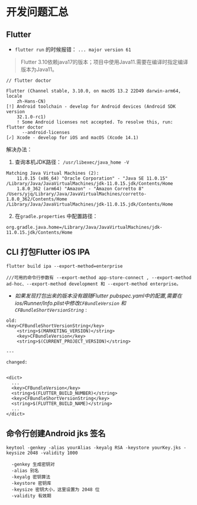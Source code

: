# 开发问题汇总

## Flutter

* `flutter run` 的时候报错： `... major version 61`

> Flutter 3.10依赖java17的版本；项目中使用Java11.需要在编译时指定编译版本为Java11。

```
// flutter doctor

Flutter (Channel stable, 3.10.0, on macOS 13.2 22D49 darwin-arm64, locale
    zh-Hans-CN)
[!] Android toolchain - develop for Android devices (Android SDK version
    32.1.0-rc1)
    ! Some Android licenses not accepted. To resolve this, run: flutter doctor
      --android-licenses
[✓] Xcode - develop for iOS and macOS (Xcode 14.1)
```

解决办法：

1. 查询本机JDK路径：
`/usr/libexec/java_home -V`
```
Matching Java Virtual Machines (2):
    11.0.15 (x86_64) "Oracle Corporation" - "Java SE 11.0.15" /Library/Java/JavaVirtualMachines/jdk-11.0.15.jdk/Contents/Home
    1.8.0_362 (arm64) "Amazon" - "Amazon Corretto 8" /Users/yjq/Library/Java/JavaVirtualMachines/corretto-1.8.0_362/Contents/Home
/Library/Java/JavaVirtualMachines/jdk-11.0.15.jdk/Contents/Home
```

2. 在`gradle.properties` 中配置路径：

`org.gradle.java.home=/Library/Java/JavaVirtualMachines/jdk-11.0.15.jdk/Contents/Home`

## CLI 打包Flutter iOS IPA

```
flutter build ipa --export-method=enterprise

///可用的命令行参数有 --export-method app-store-connect , --export-method ad-hoc、--export-method development 和 --export-method enterprise。

```

* *如果发现打包出来的版本没有跟随Flutter pubspec.yaml中的配置,需要在ios/Runner/Info.plist中修改`CFBundleVersion`  和 `CFBundleShortVersionString`* : 

```
old: 
<key>CFBundleShortVersionString</key>
	<string>$(MARKETING_VERSION)</string>
	<key>CFBundleVersion</key>
	<string>$(CURRENT_PROJECT_VERSION)</string>

--- 

changed: 


<dict>
  ...
  <key>CFBundleVersion</key>
  <string>$(FLUTTER_BUILD_NUMBER)</string>
  <key>CFBundleShortVersionString</key>
  <string>$(FLUTTER_BUILD_NAME)</string>
  ...
</dict>

```

## 命令行创建Android jks 签名

```
keytool -genkey -alias yourAlias -keyalg RSA -keystore yourKey.jks -keysize 2048 -validity 1000

  -genkey 生成密钥对
  -alias 别名
  -keyalg 密钥算法
  -keystore 密钥库
  -keysize 密钥大小，这里设置为 2048 位
  -validity 有效期

```